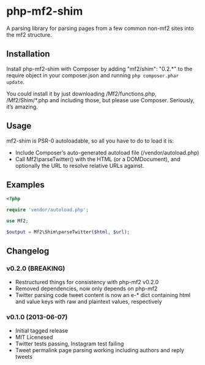 php-mf2-shim
============

A parsing library for parsing pages from a few common non-mf2 sites into the mf2 structure.

## Installation

Install php-mf2-shim with Composer by adding "mf2/shim": "0.2.*" to the require object in your composer.json and running `php composer.phar update`.

You could install it by just downloading /Mf2/functions.php, /Mf2/Shim/*.php and including those, but please use Composer. Seriously, it’s amazing.

## Usage

mf2-shim is PSR-0 autoloadable, so all you have to do to load it is:

* Include Composer’s auto-generated autoload file (/vendor/autoload.php)
* Call Mf2\parseTwitter() with the HTML (or a DOMDocument), and optionally the URL to resolve relative URLs against.

## Examples

```php
<?php

require 'vendor/autoload.php';

use Mf2;

$output = Mf2\Shim\parseTwitter($html, $url);
```

## Changelog

### v0.2.0 (BREAKING)

* Restructured things for consistency with php-mf2 v0.2.0
* Removed dependencies, now only depends on php-mf2
* Twitter parsing code tweet content is now an e-* dict containing html and value keys with raw and plaintext values, respectively

### v0.1.0 (2013-06-07)

* Initial tagged release
* MIT Licenesed
* Twitter tests passing, Instagram test failing
* Tweet permalink page parsing working including authors and reply tweets